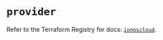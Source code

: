 # `provider`

Refer to the Terraform Registry for docs: [`ionoscloud`](https://registry.terraform.io/providers/ionos-cloud/ionoscloud/6.7.7/docs).
